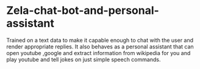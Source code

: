 # Zela-chat-bot-and-personal-assistant

Trained on a text data to make it capable enough to chat with the user and render appropriate replies. It also behaves as a personal assistant that can open youtube ,google and extract information from wikipedia  for you and play youtube and tell jokes on just simple speech commands.

